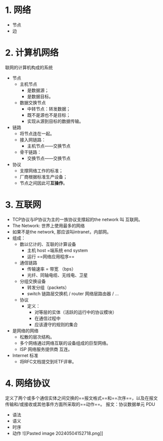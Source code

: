 # 1. 网络
- 节点
- 边
# 2. 计算机网络
联网的计算机构成的系统
- 节点
	- 主机节点
		- 是数据源；
		- 是数据目标。
	- 数据交换节点
		- 中转节点：转发数据；
		- 既不是源也不是目标；
		- 实现从源到目标的数据传输。
- 链路
	- 将节点连在一起。
	- 接入网链路：
		- 主机节点——交换节点
	- 骨干链路：
		- 交换节点——交换节点
- 协议
	- 支撑网络工作的标准；
	- 厂商根据标准生产设备；
	- 节点之间因此可**互操作**。
# 3. 互联网

- TCP协议与IP协议为主的一族协议支撑起的the network 叫 互联网。
- The Network: 世界上使用最多的网络
- 如果不是the network, 那应该叫intranet，内部网。
- 组成：
	- 数以亿计的、互联的计算设备
		- 主机 host =端系统 end system
		- 运行 ==网络应用程序==
	- 通信链路
		- 传输速率 = 带宽 （bps）
		- 光纤、同轴电缆、无线电、卫星
	- 分组交换设备
		- 转发分组（packets）
		-  switch 链路层交换机 / router 网络层路由器 / ... 
	- 协议
		- 定义：
			- 对等层的实体（活跃的运行中的协议模块）
			- 在通信过程中
			- 应该遵守的规则的集合
- 是网络的网络
	- 松散的层次结构。
	- 多个网络通过网络互联的设备组成的巨型网络。
	- ISP 网络服务提供商 互连。
- Internet 标准
	- 将RFC文档提交到IETF评审。
# 4. 网络协议
定义了两个或多个通信实体之间交换的==报文格式==和==次序==，以及在报文传输和/或接收或其他事件方面所采取的==动作==。
报文：协议数据单元 PDU
- 语法
- 语义
- 时序
- 动作
![[Pasted image 20240504152718.png]]


